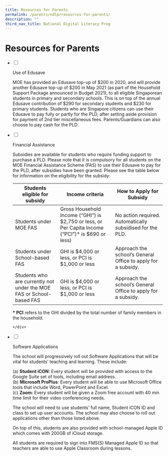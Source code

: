 ```yaml
---
title: Resources for Parents
permalink: /parents/ndlp/resources-for-parents/
description: ""
third_nav_title: National Digital Literacy Prog
---
```

# Resources for Parents
<ul class="jekyllcodex_accordion">
<li>

<input id="accordion1" type="checkbox">

<label for="accordion1">Use of Edusave</label>

<div>
<p>

MOE has provided an Edusave top-up of $200 in 2020, and will provide another Edusave top-up of $200 in May 2021 (as part of the Household Support Package announced in Budget 2021), to all eligible Singaporean students in primary and secondary schools. This is on top of the annual Edusave contribution of $290 for secondary students and $230 for primary students. Students who are Singapore citizens can use their Edusave to pay fully or partly for the PLD, after setting aside provision for payment of 2nd tier miscellaneous fees. Parents/Guardians can also choose to pay cash for the PLD.

</p>
</div>

</li>
	
<li>

<input id="accordion2" type="checkbox">

<label for="accordion2">Financial Assistance</label>

<div>
	
Subsidies are available for students who require funding support to purchase a PLD. Please note that it is compulsory for all students on the MOE Financial Assistance Scheme (FAS) to use their Edusave to pay for the PLD, after subsidies have been granted. Please see the table below for information on the eligibility for the subsidy:

| Students eligible for subsidy | Income criteria | How to Apply for Subsidy |
| --- | --- | --- |
| Students under MOE FAS | Gross Household Income (“GHI”) is $2,750 or less, or Per Capita Income (“PCI”)\* is $690 or less) | No action required. Automatically subsidised for the PLD. |
| Students under School-based FAS | GHI is $4,000 or less, or PCI is $1,000 or less | Approach the school’s General Office to apply for a subsidy. |
| Students who are currently not under the MOE FAS or School-based FAS | GHI is $4,000 or less, or PCI is $1,000 or less | Approach the school’s General Office to apply for a subsidy. |

**\* PCI**&nbsp;refers to the GHI divided by the total number of family members in the household.
	
	</div>

</li>
	
<li>

<input id="accordion3" type="checkbox">

<label for="accordion3">Software Applications</label>

<div>

The school will progressively roll out Software Applications that will be vital for students’ teaching and learning. These include:&nbsp;

(a)&nbsp;**Student iCON**: Every student will be provided with access to the Google Suite set of tools, including email address.  
(b)&nbsp;**Microsoft ProPlus**: Every student will be able to use Microsoft Office tools that include Word, PowerPoint and Excel.&nbsp;  
(c)&nbsp;**Zoom**: Every student will be given a Zoom free account with 40 min time limit for their video conferencing needs.&nbsp;&nbsp;

The school will need to use students’ full name, Student iCON ID and class to set up user accounts. The school may also choose to roll out applications other than those listed above.
	
On top of this, students are also provided with school-managed Apple ID which comes with 200GB of iCloud storage.

All students are required to sign into FMS(S) Managed Apple ID so that teachers are able to use Apple Classroom during lessons.
</div></li></ul>